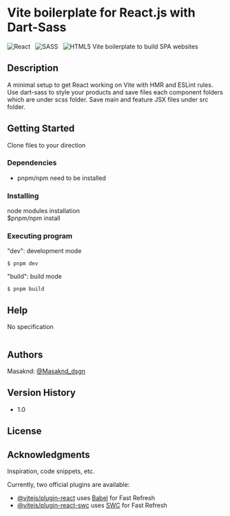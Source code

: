 # Vite boilerplate for React.js with Dart-Sass
![React](https://img.shields.io/badge/react-%2320232a.svg?style=for-the-badge&logo=react&logoColor=%2361DAFB) &nbsp; ![SASS](https://img.shields.io/badge/SASS-hotpink.svg?style=for-the-badge&logo=SASS&logoColor=white) &nbsp; ![HTML5](https://img.shields.io/badge/html5-%23E34F26.svg?style=for-the-badge&logo=html5&logoColor=white)
Vite boilerplate to build SPA websites

## Description

A minimal setup to get React working on Vite with HMR and ESLint rules.
Use dart-sass to style your products and save files each component folders which are under scss folder.
Save main and feature JSX files under src folder.

## Getting Started

Clone files to your direction

### Dependencies

- pnpm/npm need to be installed<br>

### Installing

node modules installation <br>
$pnpm/npm install

### Executing program

"dev": development mode

```
$ pnpm dev
```

"build": build mode

```
$ pnpm build
```

## Help

No specification

```

```

## Authors

Masaknd:
[@Masaknd_dsgn](https://twitter.com/Masaknd_dsgn)

## Version History

- 1.0

## License

## Acknowledgments

Inspiration, code snippets, etc.

Currently, two official plugins are available:

- [@vitejs/plugin-react](https://github.com/vitejs/vite-plugin-react/blob/main/packages/plugin-react/README.md) uses [Babel](https://babeljs.io/) for Fast Refresh
- [@vitejs/plugin-react-swc](https://github.com/vitejs/vite-plugin-react-swc) uses [SWC](https://swc.rs/) for Fast Refresh
